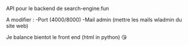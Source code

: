 API pour le backend de search-engine.fun

A modifier :
-Port (4000/8000)
-Mail admin (mettre les mails wladmin du site web)

Je balance bientot le front end (html in python) 😘
